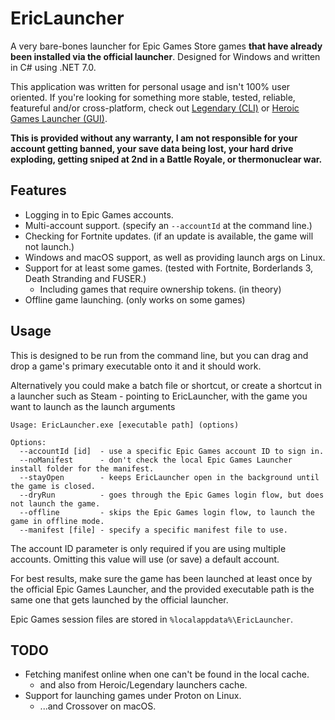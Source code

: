 # EricLauncher

A very bare-bones launcher for Epic Games Store games **that have already been installed via the official launcher**. Designed for Windows and written in C# using .NET 7.0.

This application was written for personal usage and isn't 100% user oriented. If you're looking for something more stable, tested, reliable, featureful and/or cross-platform, check out [Legendary (CLI)](https://github.com/derrod/legendary) or [Heroic Games Launcher (GUI)](https://github.com/Heroic-Games-Launcher/HeroicGamesLauncher).

**This is provided without any warranty, I am not responsible for your account getting banned, your save data being lost, your hard drive exploding, getting sniped at 2nd in a Battle Royale, or thermonuclear war.**

## Features

- Logging in to Epic Games accounts.
- Multi-account support. (specify an `--accountId` at the command line.)
- Checking for Fortnite updates. (if an update is available, the game will not launch.)
- Windows and macOS support, as well as providing launch args on Linux.
- Support for at least some games. (tested with Fortnite, Borderlands 3, Death Stranding and FUSER.)
    - Including games that require ownership tokens. (in theory)
- Offline game launching. (only works on some games)

## Usage

This is designed to be run from the command line, but you can drag and drop a game's primary executable onto it and it should work.

Alternatively you could make a batch file or shortcut, or create a shortcut in a launcher such as Steam - pointing to EricLauncher, with the game you want to launch as the launch arguments

```
Usage: EricLauncher.exe [executable path] (options)

Options:
  --accountId [id]  - use a specific Epic Games account ID to sign in.
  --noManifest      - don't check the local Epic Games Launcher install folder for the manifest.
  --stayOpen        - keeps EricLauncher open in the background until the game is closed.
  --dryRun          - goes through the Epic Games login flow, but does not launch the game.
  --offline         - skips the Epic Games login flow, to launch the game in offline mode.
  --manifest [file] - specify a specific manifest file to use.
```

The account ID parameter is only required if you are using multiple accounts. Omitting this value will use (or save) a default account.

For best results, make sure the game has been launched at least once by the official Epic Games Launcher, and the provided executable path is the same one that gets launched by the official launcher.

Epic Games session files are stored in `%localappdata%\EricLauncher`.

## TODO

- Fetching manifest online when one can't be found in the local cache.
  - and also from Heroic/Legendary launchers cache.
- Support for launching games under Proton on Linux.
  - ...and Crossover on macOS.
